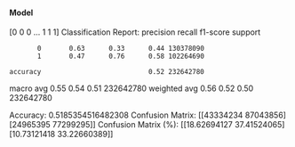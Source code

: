 #### Model
[0 0 0 ... 1 1 1]
Classification Report:
              precision    recall  f1-score   support

           0       0.63      0.33      0.44 130378090
           1       0.47      0.76      0.58 102264690

    accuracy                           0.52 232642780
   macro avg       0.55      0.54      0.51 232642780
weighted avg       0.56      0.52      0.50 232642780

Accuracy: 0.5185354516482308
Confusion Matrix:
[[43334234 87043856]
 [24965395 77299295]]
Confusion Matrix (%):
[[18.62694127 37.41524065]
 [10.73121418 33.22660389]]
